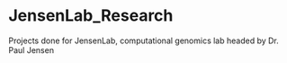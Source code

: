 # JensenLab_Research
Projects done for JensenLab, computational genomics lab headed by Dr. Paul Jensen

